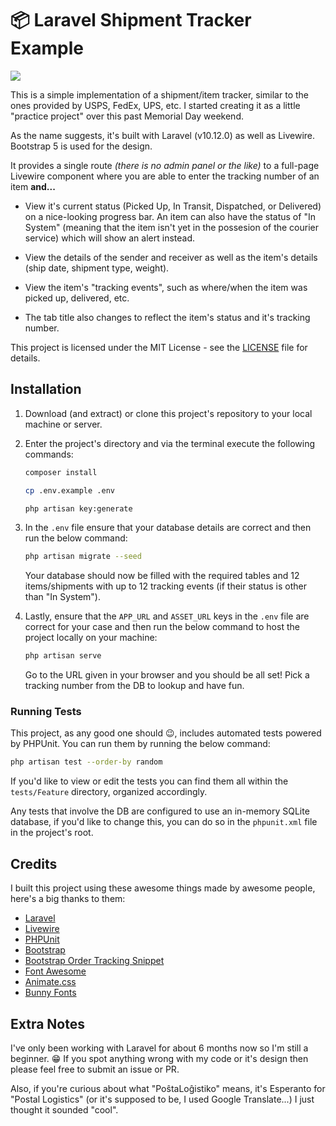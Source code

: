 # 📦 Laravel Shipment Tracker Example

![](https://github.com/jj15asmr/laravel-shipment-tracker-example/assets/48543796/49af2391-93d3-4899-8567-19efccf702e2)

This is a simple implementation of a shipment/item tracker, similar to the ones provided by USPS, FedEx, UPS, etc. I started creating it as a little "practice project" over this past Memorial Day weekend.

As the name suggests, it's built with Laravel (v10.12.0) as well as Livewire. Bootstrap 5 is used for the design.

It provides a single route *(there is no admin panel or the like)* to a full-page Livewire component where you are able to enter the tracking number of an item **and...**

* View it's current status (Picked Up, In Transit, Dispatched, or Delivered) on a nice-looking progress bar. An item can also have the status of "In System" (meaning that the item isn't yet in the possesion of the courier service) which will show an alert instead.

* View the details of the sender and receiver as well as the item's details (ship date, shipment type, weight).

* View the item's "tracking events", such as where/when the item was picked up, delivered, etc.

* The tab title also changes to reflect the item's status and it's tracking number.

This project is licensed under the MIT License - see the [LICENSE](LICENSE.txt) file for details.

## Installation

1. Download (and extract) or clone this project's repository to your local machine or server.

2. Enter the project's directory and via the terminal execute the following commands:
    ```bash
    composer install

    cp .env.example .env

    php artisan key:generate
    ```

3. In the ``.env`` file ensure that your database details are correct and then run the below command:
    ```bash
    php artisan migrate --seed
    ```

    Your database should now be filled with the required tables and 12 items/shipments with up to 12 tracking events (if their status is other than "In System").

4. Lastly, ensure that the ``APP_URL`` and ``ASSET_URL`` keys in the ``.env`` file are correct for your case and then run the below command to host the project locally on your machine:
    ```bash
    php artisan serve
    ```

    Go to the URL given in your browser and you should be all set! Pick a tracking number from the DB to lookup and have fun.

### Running Tests

This project, as any good one should 😉, includes automated tests powered by PHPUnit. You can run them by running the below command:

```bash
php artisan test --order-by random
```

If you'd like to view or edit the tests you can find them all within the ``tests/Feature`` directory, organized accordingly.

Any tests that involve the DB are configured to use an in-memory SQLite database, if you'd like to change this, you can do so in the ``phpunit.xml`` file in the project's root.

## Credits

I built this project using these awesome things made by awesome people, here's a big thanks to them:

* [Laravel](https://github.com/laravel/laravel)
* [Livewire](https://github.com/livewire/livewire)
* [PHPUnit](https://github.com/sebastianbergmann/phpunit)
* [Bootstrap](https://github.com/twbs/bootstrap)
* [Bootstrap Order Tracking Snippet](https://bbbootstrap.com/snippets/order-tracking-template-all-details-34023037)
* [Font Awesome](https://github.com/FortAwesome/Font-Awesome)
* [Animate.css](https://github.com/animate-css/animate.css)
* [Bunny Fonts](https://fonts.bunny.net/)

## Extra Notes

I've only been working with Laravel for about 6 months now so I'm still a beginner. 😁 If you spot anything wrong with my code or it's design then please feel free to submit an issue or PR.

Also, if you're curious about what "PoŝtaLoĝistiko" means, it's Esperanto for "Postal Logistics" (or it's supposed to be, I used Google Translate...) I just thought it sounded "cool".
